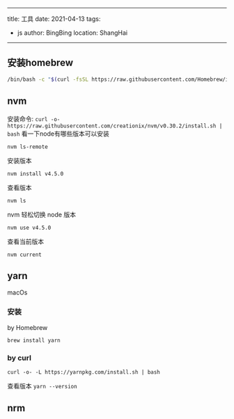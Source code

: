 <!--
 * @Description: description
 * @Version: 1.0
 * @Author: huabingtao
 * @Date: 2021-04-13 13:48:47
 * @LastEditors: huabingtao
 * @LastEditTime: 2021-04-13 17:36:47
 * @FilePath: /hbtblog/docs/_posts/utils.md
-->
---
title: 工具
date: 2021-04-13
tags:
  - js
author: BingBing
location: ShangHai
---

## 安装homebrew

```sh
/bin/bash -c "$(curl -fsSL https://raw.githubusercontent.com/Homebrew/install/HEAD/install.sh)"
```

## nvm
安装命令: `curl -o- https://raw.githubusercontent.com/creationix/nvm/v0.30.2/install.sh | bash`
看一下node有哪些版本可以安装
```
nvm ls-remote
```
安装版本 
```
nvm install v4.5.0
```
查看版本
```
nvm ls
```

nvm 轻松切换 node 版本
```
nvm use v4.5.0
```
查看当前版本
```
nvm current
```

## yarn
macOs
### 安装
by Homebrew
```
brew install yarn
```
### by curl
```
curl -o- -L https://yarnpkg.com/install.sh | bash
```
查看版本 `yarn --version`
## nrm

